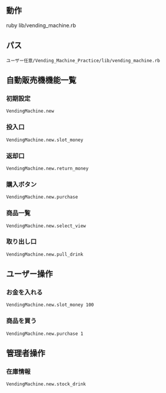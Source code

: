 ## 動作
ruby lib/vending_machine.rb

## パス
`ユーザー任意/Vending_Machine_Practice/lib/vending_machine.rb`

## 自動販売機機能一覧
### 初期設定
`VendingMachine.new`
### 投入口
`VendingMachine.new.slot_money`
### 返却口
`VendingMachine.new.return_money`
### 購入ボタン
`VendingMachine.new.purchase`
### 商品一覧
`VendingMachine.new.select_view`
### 取り出し口
`VendingMachine.new.pull_drink`

## ユーザー操作
### お金を入れる
`VendingMachine.new.slot_money 100`
### 商品を買う
`VendingMachine.new.purchase 1`

## 管理者操作
### 在庫情報
`VendingMachine.new.stock_drink`
